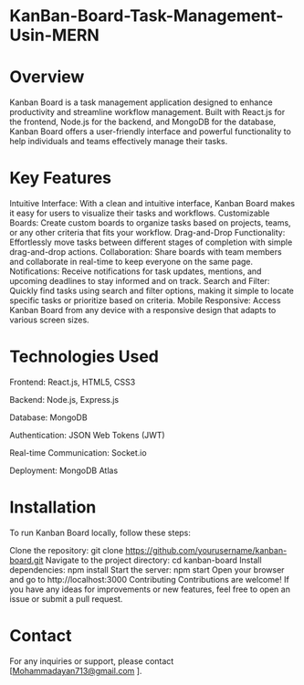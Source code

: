 # KanBan-Board-Task-Management-Usin-MERN

# Overview
Kanban Board is a task management application designed to enhance productivity and streamline workflow management. Built with React.js for the frontend, Node.js for the backend, and MongoDB for the database, Kanban Board offers a user-friendly interface and powerful functionality to help individuals and teams effectively manage their tasks.

# Key Features
Intuitive Interface: With a clean and intuitive interface, Kanban Board makes it easy for users to visualize their tasks and workflows.
Customizable Boards: Create custom boards to organize tasks based on projects, teams, or any other criteria that fits your workflow.
Drag-and-Drop Functionality: Effortlessly move tasks between different stages of completion with simple drag-and-drop actions.
Collaboration: Share boards with team members and collaborate in real-time to keep everyone on the same page.
Notifications: Receive notifications for task updates, mentions, and upcoming deadlines to stay informed and on track.
Search and Filter: Quickly find tasks using search and filter options, making it simple to locate specific tasks or prioritize based on criteria.
Mobile Responsive: Access Kanban Board from any device with a responsive design that adapts to various screen sizes.
# Technologies Used
Frontend: React.js, HTML5, CSS3

Backend: Node.js, Express.js

Database: MongoDB

Authentication: JSON Web Tokens (JWT)

Real-time Communication: Socket.io

Deployment: MongoDB Atlas

# Installation
To run Kanban Board locally, follow these steps:

Clone the repository: git clone https://github.com/yourusername/kanban-board.git
Navigate to the project directory: cd kanban-board
Install dependencies: npm install
Start the server: npm start
Open your browser and go to http://localhost:3000
Contributing
Contributions are welcome! If you have any ideas for improvements or new features, feel free to open an issue or submit a pull request.


# Contact
For any inquiries or support, please contact [Mohammadayan713@gmail.com ].
